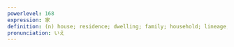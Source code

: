 ```yaml
---
powerlevel: 168
expression: 家
definition: (n) house; residence; dwelling; family; household; lineage; family name; (P)
pronunciation: いえ
---
```

